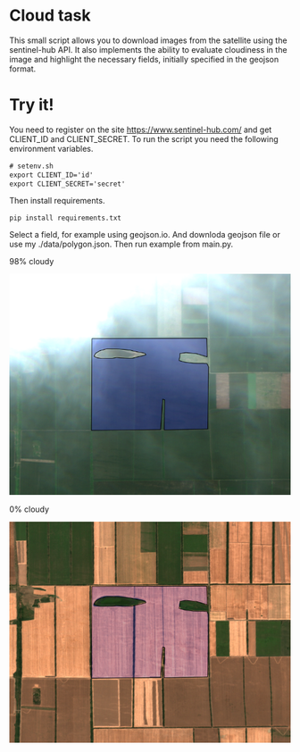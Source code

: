 # Cloud task

This small script allows you to download images from the satellite using the sentinel-hub API.
It also implements the ability to evaluate cloudiness in the image and highlight the necessary fields, initially specified in the geojson format.

# Try it!
You need to register on the site https://www.sentinel-hub.com/ and get CLIENT_ID and CLIENT_SECRET.
To run the script you need the following environment variables.
```shell
# setenv.sh
export CLIENT_ID='id'
export CLIENT_SECRET='secret'
```
Then install requirements.
```shell
pip install requirements.txt
```

Select a field, for example using geojson.io. And downloda geojson file or use my ./data/polygon.json.
Then run example from main.py.

98% cloudy

![image info](./img/polygon_true_color_98.png)

0% cloudy

![image info](./img/polygon_true_color_0.png)